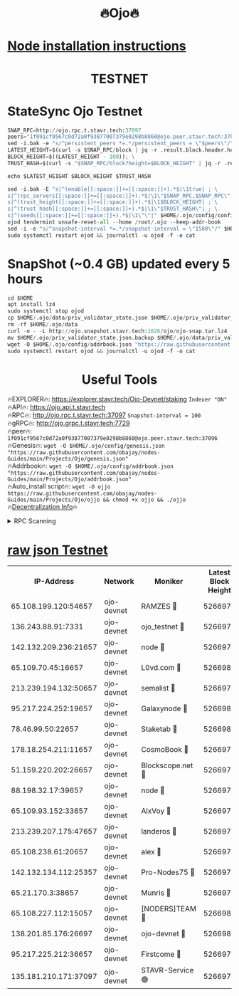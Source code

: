 <h1 align="center"> 🔥Ojo🔥</h1>

[Node installation instructions](https://github.com/obajay/nodes-Guides/tree/main/Projects/Ojo)
=

<h1 align="center"> TESTNET</h1>

# StateSync Ojo Testnet
```python
SNAP_RPC=http://ojo.rpc.t.stavr.tech:37097
peers="1f091cf9567c0d72a0f93877007379e0298b8860@ojo.peer.stavr.tech:37096"
sed -i.bak -e "s/^persistent_peers *=.*/persistent_peers = \"$peers\"/" $HOME/.ojo/config/config.toml
LATEST_HEIGHT=$(curl -s $SNAP_RPC/block | jq -r .result.block.header.height); \
BLOCK_HEIGHT=$((LATEST_HEIGHT - 100)); \
TRUST_HASH=$(curl -s "$SNAP_RPC/block?height=$BLOCK_HEIGHT" | jq -r .result.block_id.hash)

echo $LATEST_HEIGHT $BLOCK_HEIGHT $TRUST_HASH

sed -i.bak -E "s|^(enable[[:space:]]+=[[:space:]]+).*$|\1true| ; \
s|^(rpc_servers[[:space:]]+=[[:space:]]+).*$|\1\"$SNAP_RPC,$SNAP_RPC\"| ; \
s|^(trust_height[[:space:]]+=[[:space:]]+).*$|\1$BLOCK_HEIGHT| ; \
s|^(trust_hash[[:space:]]+=[[:space:]]+).*$|\1\"$TRUST_HASH\"| ; \
s|^(seeds[[:space:]]+=[[:space:]]+).*$|\1\"\"|" $HOME/.ojo/config/config.toml
ojod tendermint unsafe-reset-all --home /root/.ojo --keep-addr-book
sed -i -e "s/^snapshot-interval *=.*/snapshot-interval = \"1500\"/" $HOME/.ojo/config/app.toml
sudo systemctl restart ojod && journalctl -u ojod -f -o cat
```
# SnapShot (~0.4 GB) updated every 5 hours
```python
cd $HOME
apt install lz4
sudo systemctl stop ojod
cp $HOME/.ojo/data/priv_validator_state.json $HOME/.ojo/priv_validator_state.json.backup
rm -rf $HOME/.ojo/data
curl -o - -L http://ojo.snapshot.stavr.tech:1026/ojo/ojo-snap.tar.lz4 | lz4 -c -d - | tar -x -C $HOME/.ojo --strip-components 2
mv $HOME/.ojo/priv_validator_state.json.backup $HOME/.ojo/data/priv_validator_state.json
wget -O $HOME/.ojo/config/addrbook.json "https://raw.githubusercontent.com/obajay/nodes-Guides/main/Projects/Ojo/addrbook.json"
sudo systemctl restart ojod && journalctl -u ojod -f -o cat
```
 <h1 align="center"> Useful Tools</h1>

🔥EXPLORER🔥:        https://explorer.stavr.tech/Ojo-Devnet/staking        `Indexer "ON"` \
🔥API🔥:                     https://ojo.api.t.stavr.tech \
🔥RPC🔥:                    http://ojo.rpc.t.stavr.tech:37097              `Snapshot-interval = 100` \
🔥gRPC🔥:                  http://ojo.grpc.t.stavr.tech:7729 \
🔥peer🔥:                   `1f091cf9567c0d72a0f93877007379e0298b8860@ojo.peer.stavr.tech:37096` \
🔥Genesis🔥:    ```wget -O $HOME/.ojo/config/genesis.json "https://raw.githubusercontent.com/obajay/nodes-Guides/main/Projects/Ojo/genesis.json"``` \
🔥Addrbook🔥:    ```wget -O $HOME/.ojo/config/addrbook.json "https://raw.githubusercontent.com/obajay/nodes-Guides/main/Projects/Ojo/addrbook.json"``` \
🔥Auto_install script🔥: ```wget -O ojjo https://raw.githubusercontent.com/obajay/nodes-Guides/main/Projects/Ojo/ojjo && chmod +x ojjo && ./ojjo``` \
🔥[Decentralization Info](https://github.com/obajay/StateSync-snapshots/tree/main/Projects/Ojo/Decentralization)🔥



<details>
<summary>RPC Scanning</summary>

<h2 align="center"> We scan nodes in real time every 4 hours. And we provide the final result of RPC endpoints.
We cannot influence the operation of these nodes in any way. </h2>


```python
If Voting Power is higher than 0 --> then the Node is a validator of the network and may be subject to attack and be a potential threat to the chain.
```
```python
We marked such validators with a red symbol
```

</details>

[raw json Testnet](https://rpc-check.ojot.stavr.tech/ojot/rpc-ojot-result.json)
=


<table><tr><th>IP-Address</th><th>Network</th><th>Moniker</th><th>Latest Block Height</th><th>Earliest Block Height</th><th>Catching Up</th><th>Tx Index</th><th>Voting Power</th><th>Scan Time</th></tr><tr><td>65.108.199.120:54657</td><td>ojo-devnet</td><td>RAMZES 🔴</td><td>5266974</td><td>306156</td><td>False</td><td>on</td><td>15420</td><td>2024-02-03T15:56:10.410145232UTC</td></tr><tr><td>136.243.88.91:7331</td><td>ojo-devnet</td><td>ojo_testnet 🔴</td><td>5266976</td><td>308845</td><td>False</td><td>on</td><td>1000</td><td>2024-02-03T15:56:16.945665259UTC</td></tr><tr><td>142.132.209.236:21657</td><td>ojo-devnet</td><td>node 🔴</td><td>5266979</td><td>350001</td><td>False</td><td>on</td><td>1999</td><td>2024-02-03T15:56:34.242261691UTC</td></tr><tr><td>65.109.70.45:16657</td><td>ojo-devnet</td><td>L0vd.com 🔴</td><td>5266980</td><td>695918</td><td>False</td><td>off</td><td>998</td><td>2024-02-03T15:56:40.601410909UTC</td></tr><tr><td>213.239.194.132:50657</td><td>ojo-devnet</td><td>semalist 🔴</td><td>5266974</td><td>3223522</td><td>False</td><td>on</td><td>21037</td><td>2024-02-03T15:56:10.803498113UTC</td></tr><tr><td>95.217.224.252:19657</td><td>ojo-devnet</td><td>Galaxynode 🔴</td><td>5266980</td><td>3685492</td><td>False</td><td>on</td><td>11888</td><td>2024-02-03T15:56:39.630072538UTC</td></tr><tr><td>78.46.99.50:22657</td><td>ojo-devnet</td><td>Staketab 🔴</td><td>5266980</td><td>4254801</td><td>False</td><td>on</td><td>1276</td><td>2024-02-03T15:56:40.846590446UTC</td></tr><tr><td>178.18.254.211:11657</td><td>ojo-devnet</td><td>CosmoBook 🔴</td><td>5266979</td><td>4392001</td><td>False</td><td>off</td><td>1047</td><td>2024-02-03T15:56:36.614776520UTC</td></tr><tr><td>51.159.220.202:26657</td><td>ojo-devnet</td><td>Blockscope.net 🔴</td><td>5266974</td><td>4425001</td><td>False</td><td>on</td><td>1827</td><td>2024-02-03T15:56:09.543261797UTC</td></tr><tr><td>88.198.32.17:39657</td><td>ojo-devnet</td><td>node 🔴</td><td>5266979</td><td>4710001</td><td>False</td><td>on</td><td>92152</td><td>2024-02-03T15:56:36.874418262UTC</td></tr><tr><td>65.109.93.152:33657</td><td>ojo-devnet</td><td>AlxVoy 🔴</td><td>5266979</td><td>4943001</td><td>False</td><td>on</td><td>4491415</td><td>2024-02-03T15:56:33.999302847UTC</td></tr><tr><td>213.239.207.175:47657</td><td>ojo-devnet</td><td>landeros 🔴</td><td>5266977</td><td>4967924</td><td>False</td><td>off</td><td>11083</td><td>2024-02-03T15:56:27.478875286UTC</td></tr><tr><td>65.108.238.61:20657</td><td>ojo-devnet</td><td>alex 🔴</td><td>5266974</td><td>5131001</td><td>False</td><td>on</td><td>11359</td><td>2024-02-03T15:56:09.923526137UTC</td></tr><tr><td>142.132.134.112:25357</td><td>ojo-devnet</td><td>Pro-Nodes75 🔴</td><td>5266975</td><td>5166975</td><td>False</td><td>on</td><td>24651</td><td>2024-02-03T15:56:13.898577316UTC</td></tr><tr><td>65.21.170.3:38657</td><td>ojo-devnet</td><td>Munris 🔴</td><td>5266975</td><td>5166975</td><td>False</td><td>off</td><td>20123</td><td>2024-02-03T15:56:16.325193764UTC</td></tr><tr><td>65.108.227.112:15057</td><td>ojo-devnet</td><td>[NODERS]TEAM 🔴</td><td>5266980</td><td>5166980</td><td>False</td><td>off</td><td>9999</td><td>2024-02-03T15:56:39.973551176UTC</td></tr><tr><td>138.201.85.176:26697</td><td>ojo-devnet</td><td>ojo-devnet 🔴</td><td>5266980</td><td>5166980</td><td>False</td><td>on</td><td>1000024000</td><td>2024-02-03T15:56:40.238464131UTC</td></tr><tr><td>95.217.225.212:36657</td><td>ojo-devnet</td><td>Firstcome 🔴</td><td>5266976</td><td>5251946</td><td>False</td><td>on</td><td>13566</td><td>2024-02-03T15:56:16.730878154UTC</td></tr><tr><td>135.181.210.171:37097</td><td>ojo-devnet</td><td>STAVR-Service 🟢</td><td>5266974</td><td>5266201</td><td>False</td><td>on</td><td>0</td><td>2024-02-03T15:56:11.490921828UTC</td></tr></table>
